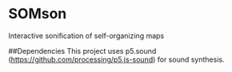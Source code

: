 # SOMson
Interactive sonification of self-organizing maps


##Dependencies
This project uses p5.sound (https://github.com/processing/p5.js-sound) for sound synthesis.
